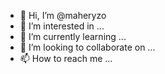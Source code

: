 - 👋 Hi, I’m @maheryzo
- 👀 I’m interested in ...
- 🌱 I’m currently learning ...
- 💞️ I’m looking to collaborate on ...
- 📫 How to reach me ...

<!---
maheryzo/maheryzo is a ✨ special ✨ repository because its `README.md` (this file) appears on your GitHub profile.
You can click the Preview link to take a look at your changes.
--->
